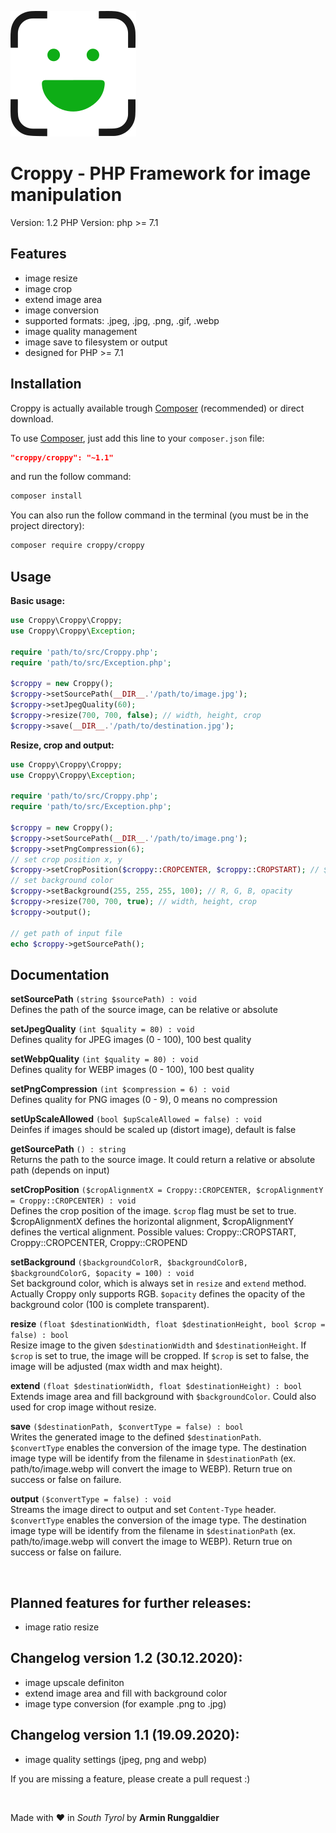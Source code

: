 ![Croppy](images/logo.svg)
# Croppy - PHP Framework for image manipulation
Version: 1.2
PHP Version: php >= 7.1

## Features
- image resize 
- image crop
- extend image area
- image conversion
- supported formats: .jpeg, .jpg, .png, .gif, .webp
- image quality management
- image save to filesystem or output
- designed for PHP >= 7.1

## Installation
Croppy is actually available trough [Composer](https://getcomposer.org) (recommended) or direct download.

To use [Composer](https://getcomposer.org), just add this line to your `composer.json` file:
```json
"croppy/croppy": "~1.1"
```

and run the follow command:

```sh
composer install
```

You can also run the follow command in the terminal (you must be in the project directory):

```sh
composer require croppy/croppy
```

## Usage

**Basic usage:**
```php
use Croppy\Croppy\Croppy;
use Croppy\Croppy\Exception;

require 'path/to/src/Croppy.php';
require 'path/to/src/Exception.php';

$croppy = new Croppy();
$croppy->setSourcePath(__DIR__.'/path/to/image.jpg');
$croppy->setJpegQuality(60);
$croppy->resize(700, 700, false); // width, height, crop
$croppy->save(__DIR__.'/path/to/destination.jpg');
```

**Resize, crop and output:**
```php
use Croppy\Croppy\Croppy;
use Croppy\Croppy\Exception;

require 'path/to/src/Croppy.php';
require 'path/to/src/Exception.php';

$croppy = new Croppy();
$croppy->setSourcePath(__DIR__.'/path/to/image.png');
$croppy->setPngCompression(6);
// set crop position x, y 
$croppy->setCropPosition($croppy::CROPCENTER, $croppy::CROPSTART); // $croppy::CROPSTART | $croppy::CROPCENTER | $croppy::CROPEND
// set background color
$croppy->setBackground(255, 255, 255, 100); // R, G, B, opacity
$croppy->resize(700, 700, true); // width, height, crop
$croppy->output();

// get path of input file
echo $croppy->getSourcePath();
```

## Documentation
**setSourcePath** `(string $sourcePath) : void`  
Defines the path of the source image, can be relative or absolute

**setJpegQuality** `(int $quality = 80) : void`  
Defines quality for JPEG images (0 - 100), 100 best quality

**setWebpQuality** `(int $quality = 80) : void`  
Defines quality for WEBP images (0 - 100), 100 best quality

**setPngCompression** `(int $compression = 6) : void`  
Defines quality for PNG images (0 - 9), 0 means no compression

**setUpScaleAllowed** `(bool $upScaleAllowed = false) : void`  
Deinfes if images should be scaled up (distort image), default is false

**getSourcePath** `() : string`  
Returns the path to the source image. It could return a relative or absolute path (depends on input)

**setCropPosition** `($cropAlignmentX = Croppy::CROPCENTER, $cropAlignmentY = Croppy::CROPCENTER) : void`  
Defines the crop position of the image. `$crop` flag must be set to true.  
$cropAlignmentX defines the horizontal alignment, $cropAlignmentY defines the vertical alignment. Possible values: Croppy::CROPSTART, Croppy::CROPCENTER, Croppy::CROPEND

**setBackground** `($backgroundColorR, $backgroundColorB, $backgroundColorG, $opacity = 100) : void`  
Set background color, which is always set in `resize` and `extend` method. Actually Croppy only supports RGB. `$opacity` defines the opacity of the background color (100 is complete transparent).

**resize** `(float $destinationWidth, float $destinationHeight, bool $crop = false) : bool`  
Resize image to the given `$destinationWidth` and `$destinationHeight`. If `$crop` is set to true, the image will be cropped. If `$crop` is set to false, the image will be adjusted (max width and max height).  

**extend** `(float $destinationWidth, float $destinationHeight) : bool`  
Extends image area and fill background with `$backgroundColor`. Could also used for crop image without resize.

**save** `($destinationPath, $convertType = false) : bool`  
Writes the generated image to the defined `$destinationPath`.  
`$convertType` enables the conversion of the image type. The destination image type will be identify from the filename in `$destinationPath` (ex. path/to/image.webp will convert the image to WEBP). Return true on success or false on failure.

**output** `($convertType = false) : void`  
Streams the image direct to output and set `Content-Type` header.  
`$convertType` enables the conversion of the image type. The destination image type will be identify from the filename in `$destinationPath` (ex. path/to/image.webp will convert the image to WEBP). Return true on success or false on failure.

<br>

## Planned features for further releases:
- image ratio resize

## Changelog version 1.2 (30.12.2020):
- image upscale definiton
- extend image area and fill with background color
- image type conversion (for example .png to .jpg)

## Changelog version 1.1 (19.09.2020):
- image quality settings (jpeg, png and webp)

If you are missing a feature, please create a pull request :)

<br>

Made with ❤ in _South Tyrol_ by **Armin Runggaldier**
